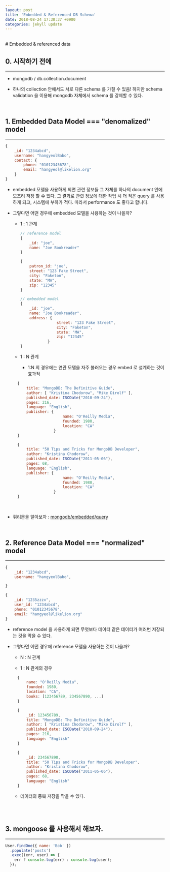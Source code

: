 ```yaml
---
layout: post
title: 'Embedded & Referenced DB Schema'
date: 2018-08-24 17:30:37 +0900
categories: jekyll update
---
```


<br>
# Embedded & referenced data

<br>

## 0. 시작하기 전에

---

- mongodb / db.collection.document

- 하나의 collection 안에서도 서로 다른 schema 를 가질 수 있음! 하지만 schema validation 을 이용해 mongodb 자체에서 schema 를 강제할 수 있다.

<br>

## 1. Embedded Data Model === "denomalized" model

---

```javascript
{
    _id: "1234abcd",
    username: "hangyeolBabo",
    contact: {
        phone: "01012345678",
        email: "hangyeol@likelion.org"
    }
}
```

- embedded 모델을 사용하게 되면 관련 정보들 그 자체를 하나의 document 안에 모조리 저장 할 수 있다. 그 결과로 관련 정보에 대한 작업 시 더 적은 query 를 사용하게 되고, 시스템에 부하가 적다. 따라서 performance 도 좋다고 합니다.

- 그렇다면 어떤 경우에 embedded 모델을 사용하는 것이 나을까?

  - 1 : 1 관계

    ```javascript
    // reference model
    {
        _id: "joe",
        name: "Joe Bookreader"
    }

    {
        patron_id: "joe",
        street: "123 Fake Street",
        city: "Faketon",
        state: "MA",
        zip: "12345"
    }
    ```

    ```javascript
    // embedded model
    {
        _id: "joe",
        name: "Joe Bookreader",
        address: {
                    street: "123 Fake Street",
                    city: "Faketon",
                    state: "MA",
                    zip: "12345"
                }
    }
    ```

  - 1 : N 관계
    - 1:N 의 경우에는 연관 모델을 자주 불러오는 경우 embed 로 설계하는 것이 효과적

  ```javascript
    {
        title: "MongoDB: The Definitive Guide",
        author: [ "Kristina Chodorow", "Mike Dirolf" ],
        published_date: ISODate("2010-09-24"),
        pages: 216,
        language: "English",
        publisher: {
                        name: "O'Reilly Media",
                        founded: 1980,
                        location: "CA"
                    }
    }

    {
        title: "50 Tips and Tricks for MongoDB Developer",
        author: "Kristina Chodorow",
        published_date: ISODate("2011-05-06"),
        pages: 68,
        language: "English",
        publisher: {
                        name: "O'Reilly Media",
                        founded: 1980,
                        location: "CA"
                    }
    }
  ```

<br>

- 쿼리문을 알아보자 : [mongodb/embedded/query](https://docs.mongodb.com/manual/tutorial/query-embedded-documents/#read-operations-embedded-documents)

<br>

## 2. Reference Data Model === "normalized" model

---

```javascript
{
    _id: "1234abcd",
    username: "hangyeolBabo",

}

{
    _id: "1235zzzx",
    user_id: "1234abcd",
    phone: "01012345678",
    email: "hangyeol@likelion.org"
}
```

- reference model 을 사용하게 되면 무엇보다 데이터 같은 데이터가 여러번 저장되는 것을 막을 수 있다.

- 그렇다면 어떤 경우에 reference 모델을 사용하는 것이 나을까?

  - N : N 관계

  - 1 : N 관계의 경우

  ```javascript
    {
        name: "O'Reilly Media",
        founded: 1980,
        location: "CA",
        books: [123456789, 234567890, ...]
    }

    {
        _id: 123456789,
        title: "MongoDB: The Definitive Guide",
        author: [ "Kristina Chodorow", "Mike Dirolf" ],
        published_date: ISODate("2010-09-24"),
        pages: 216,
        language: "English"
    }

    {
        _id: 234567890,
        title: "50 Tips and Tricks for MongoDB Developer",
        author: "Kristina Chodorow",
        published_date: ISODate("2011-05-06"),
        pages: 68,
        language: "English"
    }
  ```

  - 데이터의 중복 저장을 막을 수 있다.

<br><br>

## 3. mongoose 를 사용해서 해보자.

---

```javascript
User.findOne({ name: 'Bob' })
  .populate('posts')
  .exec((err, user) => {
    err ? console.log(err) : console.log(user);
  });
```
